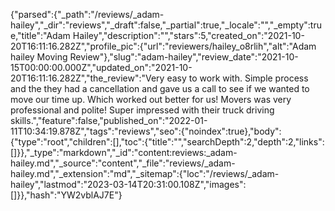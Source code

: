 {"parsed":{"_path":"/reviews/_adam-hailey","_dir":"reviews","_draft":false,"_partial":true,"_locale":"","_empty":true,"title":"Adam Hailey","description":"","stars":5,"created_on":"2021-10-20T16:11:16.282Z","profile_pic":{"url":"reviewers/hailey_o8rlih","alt":"Adam hailey Moving Review"},"slug":"adam-hailey","review_date":"2021-10-15T00:00:00.000Z","updated_on":"2021-10-20T16:11:16.282Z","the_review":"Very easy to work with. Simple process and the they had a cancellation and gave us a call to see if we wanted to move our time up. Which worked out better for us! Movers was very professional and polite! Super impressed with their truck driving skills.","feature":false,"published_on":"2022-01-11T10:34:19.878Z","tags":"reviews","seo":{"noindex":true},"body":{"type":"root","children":[],"toc":{"title":"","searchDepth":2,"depth":2,"links":[]}},"_type":"markdown","_id":"content:reviews:_adam-hailey.md","_source":"content","_file":"reviews/_adam-hailey.md","_extension":"md","_sitemap":{"loc":"/reviews/_adam-hailey","lastmod":"2023-03-14T20:31:00.108Z","images":[]}},"hash":"YW2vblAJ7E"}